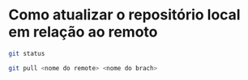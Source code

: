 # Como atualizar o repositório local em relação ao remoto

```bash
git status

git pull <nome do remote> <nome do brach>
```